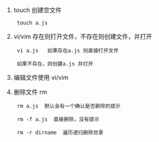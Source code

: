 1. touch 创建空文件
   
        touch a.js

2. vi/vim 存在则打开文件，不存在则创建文件，并打开
   
        vi a.js   如果存在a.js 则直接打开文件

        如果不存在，则创建a.js 并打开

3. 编辑文件使用 vi/vim
4. 删除文件 rm
   
        rm a.js  默认会有一个确认是否删除的提示

        rm -f a.js  直接删除，没有提示

        rm -r dirname  遍历递归删除目录